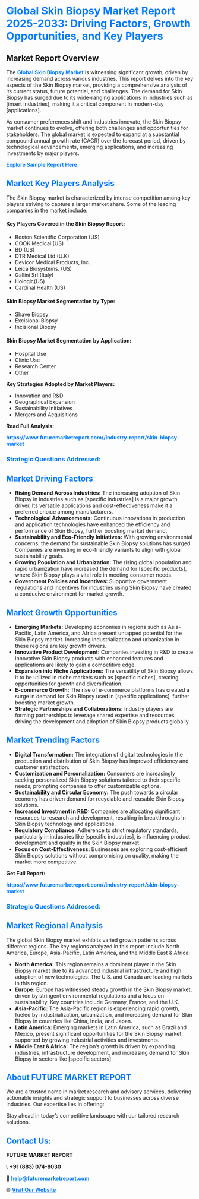 <h1 style="color: #007BFF;">Global Skin Biopsy Market Report 2025-2033: Driving Factors, Growth Opportunities, and Key Players</h1>

<section id="overview">
<h2>Market Report Overview</h2>
<p>The <a href="https://www.futuremarketreport.com//industry-report/skin-biopsy-market" style="color: #007BFF; text-decoration: none;"><strong>Global Skin Biopsy Market</strong></a> is witnessing significant growth, driven by increasing demand across various industries. This report delves into the key aspects of the Skin Biopsy market, providing a comprehensive analysis of its current status, future potential, and challenges. The demand for Skin Biopsy has surged due to its wide-ranging applications in industries such as [insert industries], making it a critical component in modern-day [applications].</p>
<p>As consumer preferences shift and industries innovate, the Skin Biopsy market continues to evolve, offering both challenges and opportunities for stakeholders. The global market is expected to expand at a substantial compound annual growth rate (CAGR) over the forecast period, driven by technological advancements, emerging applications, and increasing investments by major players.</p>
</section>

<section id="overview">
<p><a href="https://www.futuremarketreport.com//request-sample/reportId=63056" style="color: #007BFF; text-decoration: none;"><strong>Explore Sample Report Here</strong></a></p>
</section>

<section id="key-players">
<h2 style="color: #007BFF;">Market Key Players Analysis</h2>
<p>The Skin Biopsy market is characterized by intense competition among key players striving to capture a larger market share. Some of the leading companies in the market include:</p>
<h4>Key Players Covered in the Skin Biopsy Report:</h4>
<ul><li>Boston Scientific Corporation (US)</li><li>COOK Medical (US)</li><li>BD (US)</li><li>DTR Medical Ltd (U.K)</li><li>Devicor Medical Products, Inc.</li><li>Leica Biosystems. (US)</li><li>Gallini Srl (Italy)</li><li>Hologic(US)</li><li>Cardinal Health (US)</li></ul>
<h4>Skin Biopsy Market Segmentation by Type:</h4>
<ul><li>Shave Biopsy</li><li>Excisional Biopsy</li><li>Incisional Biopsy</li></ul>

<h4>Skin Biopsy Market Segmentation by Application:</h4>
<ul><li>Hospital Use</li><li>Clinic Use</li><li>Research Center</li><li>Other</li></ul>
<p><strong>Key Strategies Adopted by Market Players:</strong></p>
<ul>
<li>Innovation and R&D</li>
<li>Geographical Expansion</li>
<li>Sustainability Initiatives</li>
<li>Mergers and Acquisitions</li>
</ul>
</section>

<section>
<p><strong>Read Full Analysis: </strong></p><a href="https://www.futuremarketreport.com//industry-report/skin-biopsy-market" style="color: #007BFF; text-decoration: none;"><strong>https://www.futuremarketreport.com//industry-report/skin-biopsy-market</strong></a>
<h3 style="color: #007BFF;">Strategic Questions Addressed:</h3>
</section>

<section id="driving-factors">
<h2 style="color: #007BFF;">Market Driving Factors</h2>
<ul>
<li><strong>Rising Demand Across Industries:</strong> The increasing adoption of Skin Biopsy in industries such as [specific industries] is a major growth driver. Its versatile applications and cost-effectiveness make it a preferred choice among manufacturers.</li>
<li><strong>Technological Advancements:</strong> Continuous innovations in production and application technologies have enhanced the efficiency and performance of Skin Biopsy, further boosting market demand.</li>
<li><strong>Sustainability and Eco-Friendly Initiatives:</strong> With growing environmental concerns, the demand for sustainable Skin Biopsy solutions has surged. Companies are investing in eco-friendly variants to align with global sustainability goals.</li>
<li><strong>Growing Population and Urbanization:</strong> The rising global population and rapid urbanization have increased the demand for [specific products], where Skin Biopsy plays a vital role in meeting consumer needs.</li>
<li><strong>Government Policies and Incentives:</strong> Supportive government regulations and incentives for industries using Skin Biopsy have created a conducive environment for market growth.</li>
</ul>
</section>

<section id="growth-opportunities">
<h2 style="color: #007BFF;">Market Growth Opportunities</h2>
<ul>
<li><strong>Emerging Markets:</strong> Developing economies in regions such as Asia-Pacific, Latin America, and Africa present untapped potential for the Skin Biopsy market. Increasing industrialization and urbanization in these regions are key growth drivers.</li>
<li><strong>Innovative Product Development:</strong> Companies investing in R&D to create innovative Skin Biopsy products with enhanced features and applications are likely to gain a competitive edge.</li>
<li><strong>Expansion into Niche Applications:</strong> The versatility of Skin Biopsy allows it to be utilized in niche markets such as [specific niches], creating opportunities for growth and diversification.</li>
<li><strong>E-commerce Growth:</strong> The rise of e-commerce platforms has created a surge in demand for Skin Biopsy used in [specific applications], further boosting market growth.</li>
<li><strong>Strategic Partnerships and Collaborations:</strong> Industry players are forming partnerships to leverage shared expertise and resources, driving the development and adoption of Skin Biopsy products globally.</li>
</ul>
</section>

<section id="trending-factors">
<h2 style="color: #007BFF;">Market Trending Factors</h2>
<ul>
<li><strong>Digital Transformation:</strong> The integration of digital technologies in the production and distribution of Skin Biopsy has improved efficiency and customer satisfaction.</li>
<li><strong>Customization and Personalization:</strong> Consumers are increasingly seeking personalized Skin Biopsy solutions tailored to their specific needs, prompting companies to offer customizable options.</li>
<li><strong>Sustainability and Circular Economy:</strong> The push towards a circular economy has driven demand for recyclable and reusable Skin Biopsy solutions.</li>
<li><strong>Increased Investment in R&D:</strong> Companies are allocating significant resources to research and development, resulting in breakthroughs in Skin Biopsy technology and applications.</li>
<li><strong>Regulatory Compliance:</strong> Adherence to strict regulatory standards, particularly in industries like [specific industries], is influencing product development and quality in the Skin Biopsy market.</li>
<li><strong>Focus on Cost-Effectiveness:</strong> Businesses are exploring cost-efficient Skin Biopsy solutions without compromising on quality, making the market more competitive.</li>
</ul>
</section>

<section>
<p><strong>Get Full Report: </strong></p><a href="https://www.futuremarketreport.com//industry-report/skin-biopsy-market" style="color: #007BFF; text-decoration: none;"><strong>https://www.futuremarketreport.com//industry-report/skin-biopsy-market</strong></a>
<h3 style="color: #007BFF;">Strategic Questions Addressed:</h3>
</section>


<section id="regional-analysis">
<h2 style="color: #007BFF;">Market Regional Analysis</h2>
<p>The global Skin Biopsy market exhibits varied growth patterns across different regions. The key regions analyzed in this report include North America, Europe, Asia-Pacific, Latin America, and the Middle East & Africa:</p>
<ul>
<li><strong>North America:</strong> This region remains a dominant player in the Skin Biopsy market due to its advanced industrial infrastructure and high adoption of new technologies. The U.S. and Canada are leading markets in this region.</li>
<li><strong>Europe:</strong> Europe has witnessed steady growth in the Skin Biopsy market, driven by stringent environmental regulations and a focus on sustainability. Key countries include Germany, France, and the U.K.</li>
<li><strong>Asia-Pacific:</strong> The Asia-Pacific region is experiencing rapid growth, fueled by industrialization, urbanization, and increasing demand for Skin Biopsy in countries like China, India, and Japan.</li>
<li><strong>Latin America:</strong> Emerging markets in Latin America, such as Brazil and Mexico, present significant opportunities for the Skin Biopsy market, supported by growing industrial activities and investments.</li>
<li><strong>Middle East & Africa:</strong> The region’s growth is driven by expanding industries, infrastructure development, and increasing demand for Skin Biopsy in sectors like [specific sectors].</li>
</ul>
</section>

<footer>
<h2 style="color: #007BFF;">About FUTURE MARKET REPORT</h2>
<p>We are a trusted name in market research and advisory services, delivering actionable insights and strategic support to businesses across diverse industries. Our expertise lies in offering:</p>

<p>Stay ahead in today’s competitive landscape with our tailored research solutions.</p>

<h2 style="color: #007BFF;">Contact Us:</h2>
<p><strong>FUTURE MARKET REPORT</strong></p>
<p>📞 <strong>+91 (883) 074-8030</strong></p>
<p>📧 <strong><a href="mailto:help@futuremarketreport.com" style="color: #007BFF;">help@futuremarketreport.com</a></strong></p>
<p>🌐 <strong><a href="https://www.futuremarketreport.com/" style="color: #007BFF;">Visit Our Website</a></strong></p>
</footer>
